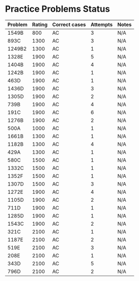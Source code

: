 # Practice Problems Status
Problem|Rating|Correct cases|Attempts|Notes
-|-|-|-|-
1549B|800|AC|3|N/A
893C|1300|AC|3|N/A
1249B2|1300|AC|1|N/A
1328E|1900|AC|5|N/A
1404B|1900|AC|4|N/A
1242B|1900|AC|1|N/A
463D|1900|AC|1|N/A
1436D|1900|AC|3|N/A
1305D|1900|AC|2|N/A
739B|1900|AC|4|N/A
191C|1900|AC|6|N/A
1276B|1900|AC|2|N/A
500A|1000|AC|1|N/A
1661B|1300|AC|1|N/A
1182B|1300|AC|4|N/A
429A|1300|AC|1|N/A
580C|1500|AC|1|N/A
1332C|1500|AC|1|N/A
1352F|1500|AC|1|N/A
1307D|1500|AC|3|N/A
1272E|1900|AC|4|N/A
1105D|1900|AC|2|N/A
711D|1900|AC|1|N/A
1285D|1900|AC|1|N/A
1543C|1900|AC|2|N/A
321C|2100|AC|1|N/A
1187E|2100|AC|2|N/A
519E|2100|AC|3|N/A
208E|2100|AC|1|N/A
343D|2100|AC|5|N/A
796D|2100|AC|2|N/A
